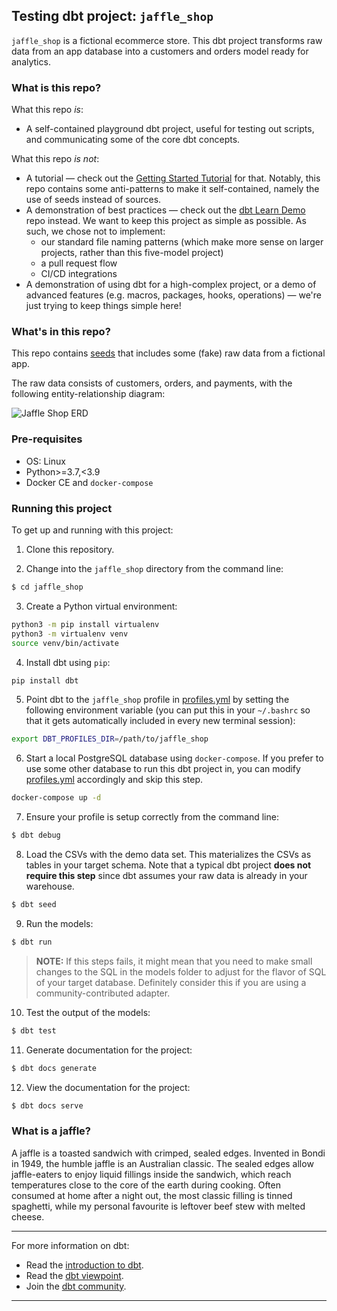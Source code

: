 ## Testing dbt project: `jaffle_shop`

`jaffle_shop` is a fictional ecommerce store. This dbt project transforms raw data from an app database into a customers and orders model ready for analytics.

### What is this repo?
What this repo _is_:
- A self-contained playground dbt project, useful for testing out scripts, and communicating some of the core dbt concepts.

What this repo _is not_:
- A tutorial — check out the [Getting Started Tutorial](https://docs.getdbt.com/tutorial/setting-up) for that. Notably, this repo contains some anti-patterns to make it self-contained, namely the use of seeds instead of sources.
- A demonstration of best practices — check out the [dbt Learn Demo](https://github.com/fishtown-analytics/dbt-learn-demo-v2-archive) repo instead. We want to keep this project as simple as possible. As such, we chose not to implement:
    - our standard file naming patterns (which make more sense on larger projects, rather than this five-model project)
    - a pull request flow
    - CI/CD integrations
- A demonstration of using dbt for a high-complex project, or a demo of advanced features (e.g. macros, packages, hooks, operations) — we're just trying to keep things simple here!

### What's in this repo?
This repo contains [seeds](https://docs.getdbt.com/docs/building-a-dbt-project/seeds) that includes some (fake) raw data from a fictional app.

The raw data consists of customers, orders, and payments, with the following entity-relationship diagram:

![Jaffle Shop ERD](/etc/jaffle_shop_erd.png)


### Pre-requisites

* OS: Linux
* Python>=3.7,<3.9
* Docker CE and `docker-compose`

### Running this project
To get up and running with this project:

1. Clone this repository.

2. Change into the `jaffle_shop` directory from the command line:
```bash
$ cd jaffle_shop
```

3. Create a Python virtual environment:

```bash
python3 -m pip install virtualenv
python3 -m virtualenv venv
source venv/bin/activate
```

4. Install dbt using `pip`:

```bash
pip install dbt
```

5. Point dbt to the `jaffle_shop` profile in [profiles.yml](profiles.yml) by setting the following environment variable (you can put this in your `~/.bashrc` so that it gets automatically included in every new terminal session):

```bash
export DBT_PROFILES_DIR=/path/to/jaffle_shop
```

6. Start a local PostgreSQL database using `docker-compose`. If you prefer to use some other database to run this dbt project in, you can modify [profiles.yml](profiles.yml) accordingly and skip this step.

```bash
docker-compose up -d
```

7. Ensure your profile is setup correctly from the command line:
```bash
$ dbt debug
```

8. Load the CSVs with the demo data set. This materializes the CSVs as tables in your target schema. Note that a typical dbt project **does not require this step** since dbt assumes your raw data is already in your warehouse.
```bash
$ dbt seed
```

9. Run the models:
```bash
$ dbt run
```

> **NOTE:** If this steps fails, it might mean that you need to make small changes to the SQL in the models folder to adjust for the flavor of SQL of your target database. Definitely consider this if you are using a community-contributed adapter.

10. Test the output of the models:
```bash
$ dbt test
```

11. Generate documentation for the project:
```bash
$ dbt docs generate
```

12. View the documentation for the project:
```bash
$ dbt docs serve
```

### What is a jaffle?
A jaffle is a toasted sandwich with crimped, sealed edges. Invented in Bondi in 1949, the humble jaffle is an Australian classic. The sealed edges allow jaffle-eaters to enjoy liquid fillings inside the sandwich, which reach temperatures close to the core of the earth during cooking. Often consumed at home after a night out, the most classic filling is tinned spaghetti, while my personal favourite is leftover beef stew with melted cheese.

---
For more information on dbt:
- Read the [introduction to dbt](https://docs.getdbt.com/docs/introduction).
- Read the [dbt viewpoint](https://docs.getdbt.com/docs/about/viewpoint).
- Join the [dbt community](http://community.getdbt.com/).
---

